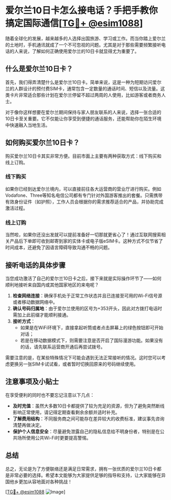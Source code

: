# 爱尔兰10日卡怎么接电话？手把手教你搞定国际通信[[TG💪+ @esim1088](https://t.me/s/esim1088)]

随着全球化的发展，越来越多的人选择出国旅游、学习或工作。而当你踏上爱尔兰的土地时，手机通讯就成了一个不可忽视的问题。尤其是对于那些需要频繁接听电话的人来说，了解如何正确使用爱尔兰的10日卡就显得尤为重要了。

## 什么是爱尔兰10日卡？

首先，我们得弄清楚什么是爱尔兰10日卡。简单来说，这是一种为短期访问爱尔兰的人群设计的预付费SIM卡，通常包含一定数量的通话时间、短信以及流量。这类卡片非常适合那些计划在爱尔兰停留不超过两周的人使用，比如游客或者商务人士。

对于像你这样想要在爱尔兰期间保持与家人朋友联系的人来说，选择一张合适的10日卡至关重要。它不仅能让你享受到便捷的通话服务，还能帮助你在陌生环境中快速融入当地生活。

## 如何购买爱尔兰10日卡？

购买爱尔兰10日卡其实非常方便。目前市面上主要有两种获取方式：线下购买和线上订购。

### 线下购买

如果你已经到达爱尔兰境内，可以直接前往各大运营商的营业厅进行购买。例如Vodafone、Three等知名电信公司都有专门针对外国游客推出的套餐。只需携带有效身份证件（如护照），工作人员会根据你的需求推荐适合的产品，并协助完成激活过程。

### 线上订购

当然啦，如果你还没出发就可以提前准备好一切那就更省心了！通过互联网搜索相关产品后下单即可收到邮寄到家的实体卡或电子版eSIM卡。这种方式不仅节省了时间成本，还避免了因语言障碍导致沟通不畅的问题。

## 接听电话的具体步骤

当您成功激活了自己的爱尔兰10日卡之后，接下来就是实际操作环节了——如何顺利地接听来自国内或其他国家地区的来电呢？

1. **检查网络连接**：确保手机处于正常工作状态并且已连接至可用的Wi-Fi信号源或者移动数据网络中。
2. **确认号码归属地**：由于爱尔兰使用的区号为+353开头，因此对方拨打电话时需加上此前缀才能顺利接通。
3. **接听方式**：
   - 如果是在WiFi环境下，直接拿起听筒或者点击屏幕上的绿色按钮即可开始对话；
   - 若是在移动数据模式下，则需要注意是否开启了国际漫游功能。如果没有的话，请先联系运营商开通后再尝试拨号。

需要注意的是，在某些特殊情况下可能会遇到无法正常接听的情况。这时您可以考虑更换另一张SIM卡试试看，或者暂时切换回原来的号码继续使用。

## 注意事项及小贴士

在享受便利的同时也不要忘记注意以下几点：

- **及时充值**：虽然大多数10日卡都提供了较为充足的资源，但为了避免突然断线影响正常使用，请记得定期查看剩余余额并适时补充。
- **了解费用结构**：不同服务商之间可能存在差异较大的收费标准，建议事先咨询清楚再做决定。
- **保护个人信息安全**：尽量避免泄露自己的隐私信息给不明身份者，特别是在公共场所使用公共Wi-Fi时更要提高警惕。

## 总结

总之，无论是为了方便联络还是满足日常需求，拥有一张优质的爱尔兰10日卡都是非常必要的选择。希望本文能够为大家提供足够的指导和支持，让大家能够在异国他乡更加从容地面对各种挑战！

[[TG💪+ @esim1088](https://t.me/s/esim1088) ![Image](https://i.postimg.cc/4NQfJmqS/Snipaste-2025-05-13-00-14-12.png)]